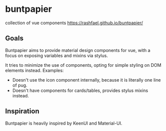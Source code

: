 # buntpapier
collection of vue components
https://rashfael.github.io/buntpapier/

## Goals
Buntpapier aims to provide material design components for vue, with a focus on exposing variables and mixins via stylus.

It tries to minimize the use of components, opting for simple styling on DOM elements instead. Examples:

- Doesn't use the icon component internally, because it is literally one line of pug.
- Doesn't have components for cards/tables, provides stylus mixins instead.

## Inspiration
Buntpapier is heavily inspired by KeenUI and Material-UI.
